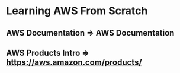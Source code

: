#  Learning AWS From Scratch
## AWS Documentation => AWS Documentation
## AWS Products Intro => https://aws.amazon.com/products/
